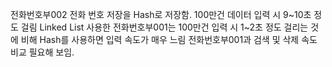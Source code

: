 전화번호부002
전화 번호 저장을 Hash로 저장함.
100만건 데이터 입력 시 9~10초 정도 걸림
Linked List 사용한 전화번호부001는 100만건 입력 시 1~2초 정도 걸리는 것에 비해 Hash를 사용하면 입력 속도가 매우 느림
전화번호부001과 검색 및 삭제 속도 비교 필요해 보임. 